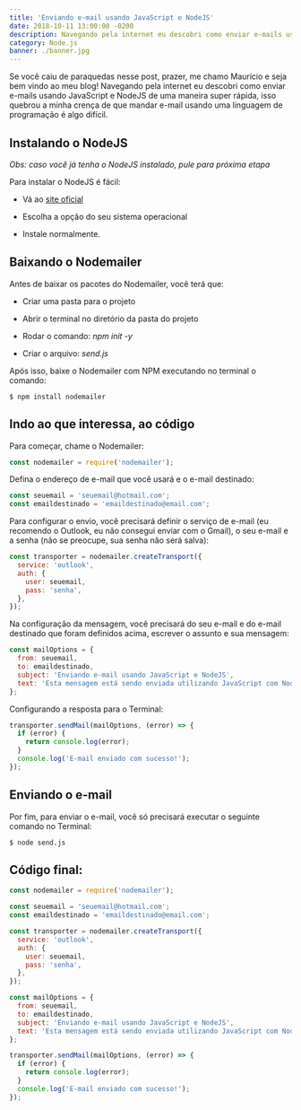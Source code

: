 ```yaml
---
title: 'Enviando e-mail usando JavaScript e NodeJS'
date: 2018-10-11 13:00:00 -0200
description: Navegando pela internet eu descobri como enviar e-mails usando JavaScript e NodeJS de uma maneira super rápida, isso quebrou a minha crença de que mandar e-mail usando uma linguagem de programação é algo difícil.
category: Node.js
banner: ./banner.jpg
---
```


Se você caiu de paraquedas nesse post, prazer, me chamo Maurício e seja bem vindo ao meu blog! Navegando pela internet eu descobri como enviar e-mails usando JavaScript e NodeJS de uma maneira super rápida, isso quebrou a minha crença de que mandar e-mail usando uma linguagem de programação é algo difícil.

## Instalando o NodeJS

_Obs: caso você já tenha o NodeJS instalado, pule para próxima etapa_

Para instalar o NodeJS é fácil:

- Vá ao [site oficial](https://nodejs.org/en/download/)

- Escolha a opção do seu sistema operacional

- Instale normalmente.

## Baixando o Nodemailer

Antes de baixar os pacotes do Nodemailer, você terá que:

- Criar uma pasta para o projeto

- Abrir o terminal no diretório da pasta do projeto

- Rodar o comando: _npm init -y_

- Criar o arquivo: _send.js_

Após isso, baixe o Nodemailer com NPM executando no terminal o comando:

```command
$ npm install nodemailer
```

## Indo ao que interessa, ao código

Para começar, chame o Nodemailer:

```javascript
const nodemailer = require('nodemailer');
```

Defina o endereço de e-mail que você usará e o e-mail destinado:

```javascript
const seuemail = 'seuemail@hotmail.com';
const emaildestinado = 'emaildestinado@email.com';
```

Para configurar o envio, você precisará definir o serviço de e-mail (eu recomendo o Outlook, eu não consegui enviar com o Gmail), o seu e-mail e a senha (não se preocupe, sua senha não será salva):

```javascript
const transporter = nodemailer.createTransport({
  service: 'outlook',
  auth: {
    user: seuemail,
    pass: 'senha',
  },
});
```

Na configuração da mensagem, você precisará do seu e-mail e do e-mail destinado que foram definidos acima, escrever o assunto e sua mensagem:

```javascript
const mailOptions = {
  from: seuemail,
  to: emaildestinado,
  subject: 'Enviando e-mail usando JavaScript e NodeJS',
  text: 'Esta mensagem está sendo enviada utilizando JavaScript com NodeJS',
};
```

Configurando a resposta para o Terminal:

```javascript
transporter.sendMail(mailOptions, (error) => {
  if (error) {
    return console.log(error);
  }
  console.log('E-mail enviado com sucesso!');
});
```

## Enviando o e-mail

Por fim, para enviar o e-mail, você só precisará executar o seguinte comando no Terminal:

```command
$ node send.js
```

## Código final:

```javascript
const nodemailer = require('nodemailer');

const seuemail = 'seuemail@hotmail.com';
const emaildestinado = 'emaildestinado@email.com';

const transporter = nodemailer.createTransport({
  service: 'outlook',
  auth: {
    user: seuemail,
    pass: 'senha',
  },
});

const mailOptions = {
  from: seuemail,
  to: emaildestinado,
  subject: 'Enviando e-mail usando JavaScript e NodeJS',
  text: 'Esta mensagem está sendo enviada utilizando JavaScript com NodeJS',
};

transporter.sendMail(mailOptions, (error) => {
  if (error) {
    return console.log(error);
  }
  console.log('E-mail enviado com sucesso!');
});
```

